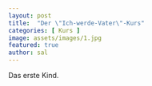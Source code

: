```yaml
---
layout: post
title:  "Der \"Ich-werde-Vater\"-Kurs"
categories: [ Kurs ]
image: assets/images/1.jpg
featured: true
author: sal
---
```

Das erste Kind. 